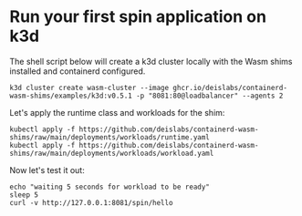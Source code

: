 # Run your first spin application on k3d

The shell script below will create a k3d cluster locally with the Wasm shims installed and containerd configured.

```
k3d cluster create wasm-cluster --image ghcr.io/deislabs/containerd-wasm-shims/examples/k3d:v0.5.1 -p "8081:80@loadbalancer" --agents 2
```

Let's apply the runtime class and workloads for the shim: 
```
kubectl apply -f https://github.com/deislabs/containerd-wasm-shims/raw/main/deployments/workloads/runtime.yaml
kubectl apply -f https://github.com/deislabs/containerd-wasm-shims/raw/main/deployments/workloads/workload.yaml
```

Now let's test it out:
```
echo "waiting 5 seconds for workload to be ready"
sleep 5
curl -v http://127.0.0.1:8081/spin/hello
```